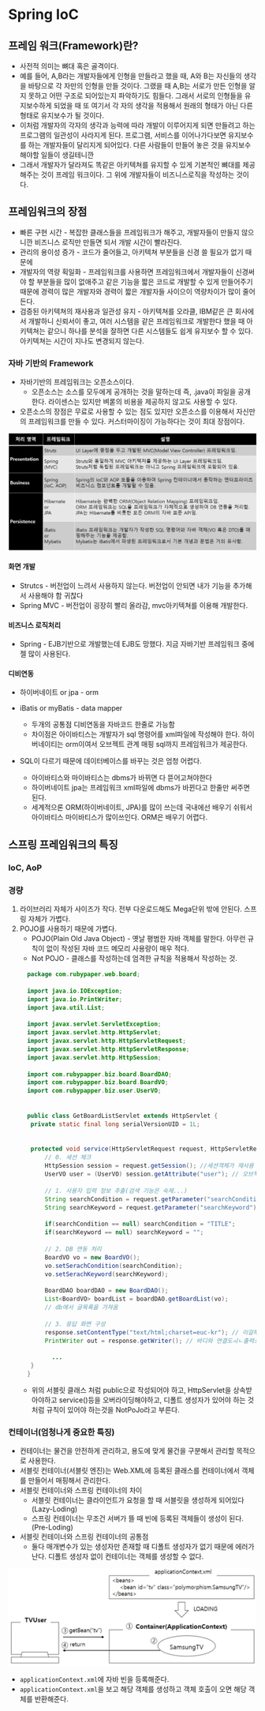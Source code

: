 # Spring IoC
## 프레임 워크(Framework)란?
* 사전적 의미는 뼈대 혹은 골격이다.
* 예를 들어, A,B라는 개발자들에게 인형을 만들라고 했을 때, A와 B는 자신들의 생각을 바탕으로
각 자만의 인형을 만들 것이다. 그랬을 때 A,B는 서로가 만든 인형을 알지 못하고 어떤 구조로 되어있는지 파악하기도 힘들다.
그래서 서로의 인형들을 유지보수하게 되었을 때 또 여기서 각 자의 생각을 적용해서 원래의 형태가 아닌 다른 형태로 유지보수가 될 것이다.
* 이처럼 개발자의 각자의 생각과 능력에 따라 개발이 이루어지게 되면 만들려고 하는 프로그램의 일관성이 사라지게 된다.
프로그램, 서비스를 이어나가다보면 유지보수를 하는 개발자들이 달리지게 되어있다. 다른 사람들이 만들어 놓은 것을 유지보수 해야할 일들이 생길테니깐
* 그래서 개발자가 달라져도 똑같은 아키텍쳐를 유지할 수 있게 기본적인 뼈대를 제공해주는 것이 프레임 워크이다.
그 위에 개발자들이 비즈니스로직을 작성하는 것이다.

## 프레임워크의 장점
* 빠른 구현 시간 - 복잡한 클래스들을 프레임워크가 해주고, 개발자들이 만들지 않으니깐 비즈니스 로직만 만들면 되서 개발 시간이 빨라진다.
* 관리의 용이성 증가 - 코드가 줄어들고, 아키텍쳐 부분들을 신경 쓸 필요가 없기 때문에
* 개발자의 역량 획일화 - 프레임워크를 사용하면 프레임워크에서 개발자들이 신경써야 할 부분들을 많이 없애주고
같은 기능을 짧은 코드로 개발할 수 있게 만들어주기 때문에 경력이 많은 개발자와 경력이 짧은 개발자들 사이으이
역량차이가 많이 줄어든다.
* 검증된 아키텍쳐의 재사용과 일관성 유지 - 아키텍쳐를 오라클, IBM같은 큰 회사에서 개발하니 신뢰서이 좋고,
여러 시스템을 같은 프레임워크로 개발한다 했을 때 아키텍쳐는 같으니 하나를 분석을 잘하면 다른 시스템들도 쉽게 유지보수 할 수 있다.
아키텍쳐는 시간이 지나도 변경되지 않는다.

### 자바 기반의 Framework
* 자바기반의 프레임워크는 오픈소스이다.
  * 오픈소스는 소스를 모두에게 공개하는 것을 말하는데 즉, .java이 파일을 공개한다. 
  라이센스는 있지만 벼롣의 비용을 제공하지 않고도 사용할 수 있다.
* 오픈소스의 장점은 무료로 사용할 수 있는 점도 있지만 오픈소스를 이용해서 자신만의 프레임워크를 만들 수 있다.
커스터마이징이 가능하다는 것이 최대 장점이다.

![자바프레임워크](/Java/documents/images/자바프레임워크.jpg)

#### 화면 개발 
* Strutcs - 버전업이 느려서 사용하지 않는다. 버전업이 안되면 내가 기능을 추가해서 사용해야 함 귀찮다
* Spring MVC - 버전업이 굉장히 빨리 올라감, mvc아키텍쳐를 이용해 개발한다.
#### 비즈니스 로직처리 
* Spring - EJB기반으로 개발했는데 EJB도 망했다. 지금 자바기반 프레임워크 중에 젤 많이 사용된다.
#### 디비연동
* 하이버네이트 or jpa - orm
* iBatis or myBatis - data mapper
  * 두개의 공통점 디비연동을 자바코드 한줄로 가능함
  * 차이점은 아이바티스는 개발자가 sql 명령어를 xml파일에 작성해야 한다.
  하이버네이티는 orm이여서 오브젝트 관계 매핑 sql까지 프레임워크가 제공한다.

* SQL이 다르기 때문에 데이터베이스를 바꾸는 것은 엄청 어렵다. 
  * 아이바티스와 마이바티스는 dbms가 바뀌면 다 뜯어고쳐야한다
  * 하이버네이트 jpa는 프레임워크 xml파일에 dbms가 바뀐다고 한줄만 써주면 된다.
  * 세계적으론 ORM(하이버네이트, JPA)를 많이 쓰는데 국내에선 배우기 쉬워서 아이바티스 마이바티스가 많이쓰인다. 
  ORM은 배우기 어렵다.

## 스프링 프레임워크의 특징
### IoC, AoP
### 경량 
  1. 라이브러리 자체가 사이즈가 작다. 전부 다운로드해도 Mega단위 밖에 안된다. 스프링 자체가 가볍다.
  2. POJO를 사용하기 때문에 가볍다.
     * POJO(Plain Old Java Object) - 옛날 평범한 자바 객체를 말한다. 아무런 규칙이 없이 작성된 자바 코드 메모리 사용량이 매우 적다.
     * Not POJO - 클래스를 작성하는데 엄격한 규칙을 적용해서 작성하는 것.
     ```java
       package com.rubypaper.web.board;
       
       import java.io.IOException;
       import java.io.PrintWriter;
       import java.util.List;
       
       import javax.servlet.ServletException;
       import javax.servlet.http.HttpServlet;
       import javax.servlet.http.HttpServletRequest;
       import javax.servlet.http.HttpServletResponse;
       import javax.servlet.http.HttpSession;
       
       import com.rubypapper.biz.board.BoardDAO;
       import com.rubypapper.biz.board.BoardVO;
       import com.rubypapper.biz.user.UserVO;
       
       
       public class GetBoardListServlet extends HttpServlet {
       	private static final long serialVersionUID = 1L;
       	
       
       	protected void service(HttpServletRequest request, HttpServletResponse response) throws ServletException, IOException {
       		// 0. 세션 체크
       		HttpSession session = request.getSession(); //세션객체가 재사용 된다.
       		UserVO user = (UserVO) session.getAttribute("user"); // 오브젝트 객체가 튀어나와서 명시적 형변환해야함.
  
       		// 1. 사용자 입력 정보 추출(검색 기능은 숙제...)
       		String searchCondition = request.getParameter("searchCondition"); 
       		String searchKeyword = request.getParameter("searchKeyword");
       		
       		if(searchCondition == null) searchCondition = "TITLE";
       		if(searchKeyword == null) searchKeyword = "";
       		
       		// 2. DB 연동 처리
       		BoardVO vo = new BoardVO();
       		vo.setSerachCondition(searchCondition);
       		vo.setSerachKeyword(searchKeyword);
       		
       		BoardDAO boardDAO = new BoardDAO();
       		List<BoardVO> boardList = boardDAO.getBoardList(vo);
       		// db에서 글목록을 가져옴
       		
       		// 3. 응답 화면 구성
       		response.setContentType("text/html;charset=euc-kr"); // 이걸해야 브라우저에서도 글씨가 안깨짐
       	    PrintWriter out = response.getWriter(); // 바디와 연결도ㅚㄴ출력스트림을 얻어서
       	    
              ...
       	}
       }
     ```
      * 위의 서블릿 클래스 처럼 public으로 작성되어야 하고, HttpServlet을 상속받아야하고 service()등을 오버라이딩해야하고,
      디폴트 생성자가 있어야 하는 것처럼 규칙이 있어야 하는것을 NotPoJo라고 부른다.
### 컨테이너(엄청나게 중요한 특징)
* 컨테이너는 물건을 안전하게 관리하고, 용도에 맞게 물건을 구분해서 관리할 목적으로 사용한다.
* 서블릿 컨테이너(서블릿 엔진)는 Web.XML에 등록된 클래스를 컨테이너에서 객체를 만들어서 매핑해서 관리한다.
* 서블릿 컨테이너와 스프링 컨테이너의 차이
  * 서블릿 컨테이너는 클라이언트가 요청을 할 때 서블릿을 생성하게 되어있다 (Lazy-Loding)
  * 스프링 컨테이너는 무조건 서버가 뜰 때 빈에 등록된 객체들이 생성이 된다.(Pre-Loding)
* 서블릿 컨테이너와 스프링 컨테이너의 공통점
  * 둘다 매개변수가 있는 생성자만 존재할 때 디폴트 생성자가 없기 때문에 에러가 난다.
  디폴트 생성자 없이 컨테이너는 객체를 생성할 수 없다.
 

![컨테이너](/Java/documents/images/Spring컨테이너동작.jpg)

* `applicationContext.xml`에 자바 빈을 등록해준다.
* `applicationContext.xml`을 보고 해당 객체를 생성하고
객체 호출이 오면 해당 객체를 반환해준다.